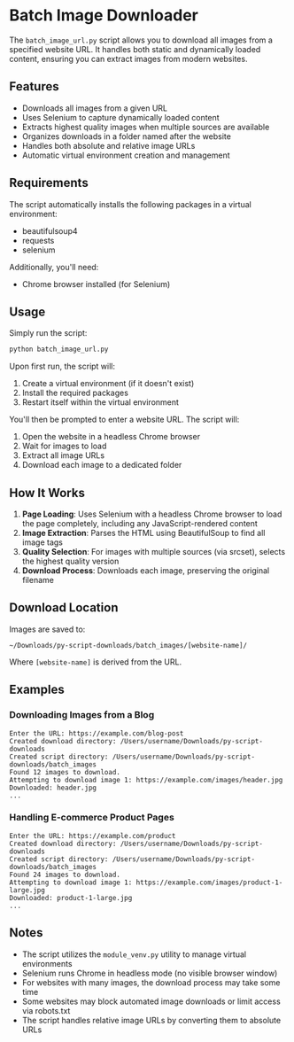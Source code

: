 # Batch Image Downloader

The `batch_image_url.py` script allows you to download all images from a specified website URL. It handles both static and dynamically loaded content, ensuring you can extract images from modern websites.

## Features

- Downloads all images from a given URL
- Uses Selenium to capture dynamically loaded content
- Extracts highest quality images when multiple sources are available
- Organizes downloads in a folder named after the website
- Handles both absolute and relative image URLs
- Automatic virtual environment creation and management

## Requirements

The script automatically installs the following packages in a virtual environment:
- beautifulsoup4
- requests
- selenium

Additionally, you'll need:
- Chrome browser installed (for Selenium)

## Usage

Simply run the script:

```bash
python batch_image_url.py
```

Upon first run, the script will:
1. Create a virtual environment (if it doesn't exist)
2. Install the required packages
3. Restart itself within the virtual environment

You'll then be prompted to enter a website URL. The script will:
1. Open the website in a headless Chrome browser
2. Wait for images to load
3. Extract all image URLs
4. Download each image to a dedicated folder

## How It Works

1. **Page Loading**: Uses Selenium with a headless Chrome browser to load the page completely, including any JavaScript-rendered content
2. **Image Extraction**: Parses the HTML using BeautifulSoup to find all image tags
3. **Quality Selection**: For images with multiple sources (via srcset), selects the highest quality version
4. **Download Process**: Downloads each image, preserving the original filename

## Download Location

Images are saved to:
```
~/Downloads/py-script-downloads/batch_images/[website-name]/
```

Where `[website-name]` is derived from the URL.

## Examples

### Downloading Images from a Blog

```
Enter the URL: https://example.com/blog-post
Created download directory: /Users/username/Downloads/py-script-downloads
Created script directory: /Users/username/Downloads/py-script-downloads/batch_images
Found 12 images to download.
Attempting to download image 1: https://example.com/images/header.jpg
Downloaded: header.jpg
...
```

### Handling E-commerce Product Pages

```
Enter the URL: https://example.com/product
Created download directory: /Users/username/Downloads/py-script-downloads
Created script directory: /Users/username/Downloads/py-script-downloads/batch_images
Found 24 images to download.
Attempting to download image 1: https://example.com/images/product-1-large.jpg
Downloaded: product-1-large.jpg
...
```

## Notes

- The script utilizes the `module_venv.py` utility to manage virtual environments
- Selenium runs Chrome in headless mode (no visible browser window)
- For websites with many images, the download process may take some time
- Some websites may block automated image downloads or limit access via robots.txt
- The script handles relative image URLs by converting them to absolute URLs 